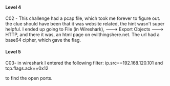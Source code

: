 #### Level 4
C02 - This challenge had a pcap file, which took me forever to figure out. the clue should have been that it was website related, the hint wasn't super helpful. I ended up going to File (in Wireshark), ---> Export Objects ---> HTTP, and there it was, an html page on evilthingshere.net. The url had a base64 cipher, which gave the flag.

#### Level 5
C03- in wireshark I entered the following filter:
ip.src==192.168.120.101 and tcp.flags.ack==0x12

to find the open ports.
